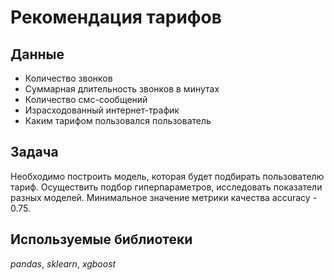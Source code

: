 # Рекомендация тарифов
## Данные
- Количество звонков
- Суммарная длительность звонков в минутах
- Количество смс-сообщений
- Израсходованный интернет-трафик
- Каким тарифом пользовался пользователь
## Задача
Необходимо построить модель, которая будет подбирать пользователю тариф. Осуществить подбор гиперпараметров, исследовать показатели разных моделей. Минимальное значение метрики качества accuracy - 0.75.
## Используемые библиотеки
*pandas*, *sklearn*, *xgboost* 
